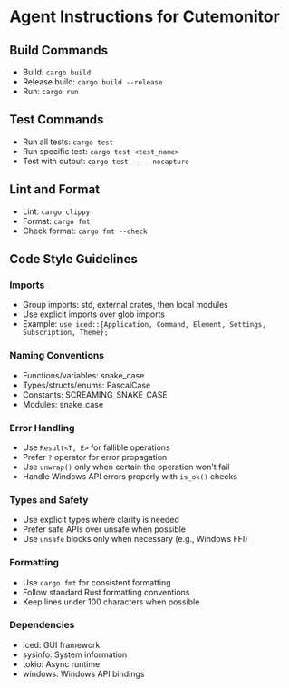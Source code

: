# Agent Instructions for Cutemonitor

## Build Commands
- Build: `cargo build`
- Release build: `cargo build --release`
- Run: `cargo run`

## Test Commands
- Run all tests: `cargo test`
- Run specific test: `cargo test <test_name>`
- Test with output: `cargo test -- --nocapture`

## Lint and Format
- Lint: `cargo clippy`
- Format: `cargo fmt`
- Check format: `cargo fmt --check`

## Code Style Guidelines

### Imports
- Group imports: std, external crates, then local modules
- Use explicit imports over glob imports
- Example: `use iced::{Application, Command, Element, Settings, Subscription, Theme};`

### Naming Conventions
- Functions/variables: snake_case
- Types/structs/enums: PascalCase
- Constants: SCREAMING_SNAKE_CASE
- Modules: snake_case

### Error Handling
- Use `Result<T, E>` for fallible operations
- Prefer `?` operator for error propagation
- Use `unwrap()` only when certain the operation won't fail
- Handle Windows API errors properly with `is_ok()` checks

### Types and Safety
- Use explicit types where clarity is needed
- Prefer safe APIs over unsafe when possible
- Use `unsafe` blocks only when necessary (e.g., Windows FFI)

### Formatting
- Use `cargo fmt` for consistent formatting
- Follow standard Rust formatting conventions
- Keep lines under 100 characters when possible

### Dependencies
- iced: GUI framework
- sysinfo: System information
- tokio: Async runtime
- windows: Windows API bindings